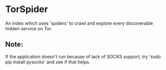 # TorSpider
An index which uses 'spiders' to crawl and explore every discoverable hidden service on Tor.

## Note:

If the application doesn't run because of lack of SOCKS support, try 'sudo pip install pysocks' and see if that helps.